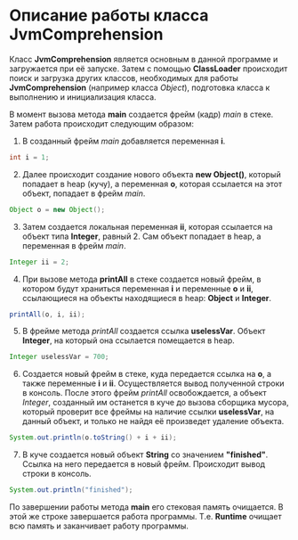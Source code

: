 # Описание работы класса JvmComprehension

Класс **JvmComprehension** является основным в данной программе и загружается при её запуске. Затем с помощью **ClassLoader** происходит поиск и загрузка других классов, 
необходимых для работы **JvmComprehension** (например класса *Object*), подготовка класса к выполнению и инициализация класса.

В момент вызова метода **main** создается фрейм (кадр) *main* в стеке. Затем работа происходит 
следующим образом:

1. В созданный фрейм *main* добавляется переменная **i**.
```java
int i = 1;
```

2. Далее происходит создание нового объекта **new Object()**, который попадает в 
heap (кучу), а переменная **о**, которая ссылается на этот объект, попадает в фрейм *main*.
```java
Object o = new Object();
```

3. Затем создается локальная переменная **ii**, которая ссылается на объект типа 
**Integer**, равный 2. Сам объект попадает в heap, а переменная в фрейм *main*.
```java
Integer ii = 2;
```

4. При вызове метода **printAll** в стеке создается новый фрейм, в котором будут храниться переменная **i** и переменные **o** и **ii**, ссылающиеся на объекты находящиеся в heap: **Object** и **Integer**.
```java
printAll(o, i, ii);
```

5. В фрейме метода *printAll* создается ссылка **uselessVar**. Объект **Integer**, на который она ссылается помещается в heap.
```java
Integer uselessVar = 700;
```

6. Создается новый фрейм в стеке, куда передается ссылка на **о**, а также переменные **i** и **ii**.
Осуществляется вывод полученной строки в консоль. После этого фрейм *printAll* освобождается, а объект *Integer*,
созданный им останется в куче до вызова сборщика мусора, который проверит все фреймы на наличие ссылки **uselessVar**, на данный объект,
 и только не найдя её произведет удаление объекта.
```java
System.out.println(o.toString() + i + ii);
```

7. В куче создается новый объект **String** со значением **"finished"**. Ссылка на него передается в новый фрейм. Происходит вывод
строки в консоль.
```java
System.out.println("finished");
```
По завершении работы метода **main** его стековая память очищается. В этой же строке завершается работа программы.
Т.е. **Runtime** очищает всю память и заканчивает работу программы.
